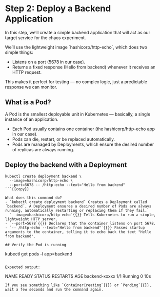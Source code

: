 # Step 2: Deploy a Backend Application

In this step, we’ll create a simple backend application that will act as our target service for the chaos experiment.

We’ll use the lightweight image ´hashicorp/http-echo´, which does two simple things:
- Listens on a port (5678 in our case).
- Returns a fixed response (Hello from backend) whenever it receives an HTTP request.

This makes it perfect for testing — no complex logic, just a predictable response we can monitor.

## What is a Pod?

A Pod is the smallest deployable unit in Kubernetes — basically, a single instance of an application.
- Each Pod usually contains one container (the hashicorp/http-echo app in our case).
- Pods can die, restart, or be replaced automatically.
- Pods are managed by Deployments, which ensure the desired number of replicas are always running.

## Deploy the backend with a Deployment
```
kubectl create deployment backend \
  --image=hashicorp/http-echo \
  --port=5678 -- /http-echo --text="Hello from backend"
```{{copy}}

What does this command do?
- `kubectl create deployment backend` Creates a Deployment called ´backend´. A Deployment ensures a desired number of Pods are always running, automatically restarting or replacing them if they fail.
- `--image=hashicorp/http-echo`{{}} Tells Kubernetes to run a simple, lightweight HTTP server.
- `--port=5678`{{}} Declares that the container listens on port 5678.
- `-- /http-echo --text="Hello from backend"`{{}} Passes startup arguments to the container, telling it to echo back the text "Hello from backend".

## Verify the Pod is running
```
kubectl get pods -l app=backend
```{{copy}}

Expected output:
```
NAME                            READY   STATUS    RESTARTS   AGE
backend-xxxxx                    1/1    Running       0      10s
```
If you see something like `ContainerCreating`{{}} or `Pending`{{}}, wait a few seconds and run the command again.
